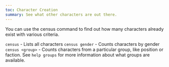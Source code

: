 ```yaml
---
toc: Character Creation
summary: See what other characters are out there.
---
```

You can use the census command to find out how many characters already exist with various criteria.

`census` - Lists all characters
`census gender` - Counts characters by gender
`census <group>` - Counts characters from a particular group, like position
       or faction.  See `help groups` for more information about what groups are
       available.
